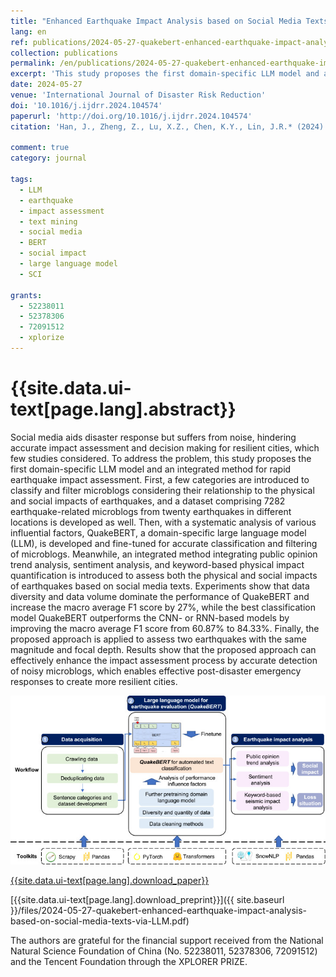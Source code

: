 ```yaml
---
title: "Enhanced Earthquake Impact Analysis based on Social Media Texts via Large Language Model"
lang: en
ref: publications/2024-05-27-quakebert-enhanced-earthquake-impact-analysis-based-on-social-media-texts-via-LLM
collection: publications
permalink: /en/publications/2024-05-27-quakebert-enhanced-earthquake-impact-analysis-based-on-social-media-texts-via-LLM
excerpt: 'This study proposes the first domain-specific LLM model and an integrated method for rapid earthquake impact assessment, which can effectively enhance the impact assessment process by accurate detection of noisy microblogs, therefore enabling effective post-disaster emergency responses.'
date: 2024-05-27
venue: 'International Journal of Disaster Risk Reduction'
doi: '10.1016/j.ijdrr.2024.104574'
paperurl: 'http://doi.org/10.1016/j.ijdrr.2024.104574'
citation: 'Han, J., Zheng, Z., Lu, X.Z., Chen, K.Y., Lin, J.R.* (2024). Enhanced Earthquake Impact Analysis based on Social Media Texts via Large Language Model. <i>International Journal of Disaster Risk Reduction</i>, 109, 104574. doi: 10.1016/j.ijdrr.2024.104574'

comment: true
category: journal

tags: 
  - LLM
  - earthquake
  - impact assessment
  - text mining
  - social media
  - BERT
  - social impact
  - large language model
  - SCI

grants:
  - 52238011
  - 52378306
  - 72091512
  - xplorize
---
```



{{site.data.ui-text[page.lang].abstract}}
====

Social media aids disaster response but suffers from noise, hindering accurate impact assessment and decision making for resilient cities, which few studies considered. To address the problem, this study proposes the first domain-specific LLM model and an integrated method for rapid earthquake impact assessment. First, a few categories are introduced to classify and filter microblogs considering their relationship to the physical and social impacts of earthquakes, and a dataset comprising 7282 earthquake-related microblogs from twenty earthquakes in different locations is developed as well. Then, with a systematic analysis of various influential factors, QuakeBERT, a domain-specific large language model (LLM), is developed and fine-tuned for accurate classification and filtering of microblogs. Meanwhile, an integrated method integrating public opinion trend analysis, sentiment analysis, and keyword-based physical impact quantification is introduced to assess both the physical and social impacts of earthquakes based on social media texts. Experiments show that data diversity and data volume dominate the performance of QuakeBERT and increase the macro average F1 score by 27%, while the best classification model QuakeBERT outperforms the CNN- or RNN-based models by improving the macro average F1 score from 60.87% to 84.33%. Finally, the proposed approach is applied to assess two earthquakes with the same magnitude and focal depth. Results show that the proposed approach can effectively enhance the impact assessment process by accurate detection of noisy microblogs, which enables effective post-disaster emergency responses to create more resilient cities.


![graphical abstract](/images/2024-05-27-quakebert-enhanced-earthquake-impact-analysis-based-on-social-media-texts-via-LLM-ga.jpg)

[{{site.data.ui-text[page.lang].download_paper}}]({{page.paperurl}})

[{{site.data.ui-text[page.lang].download_preprint}}]({{ site.baseurl }}/files/2024-05-27-quakebert-enhanced-earthquake-impact-analysis-based-on-social-media-texts-via-LLM.pdf)

The authors are grateful for the financial support received from the National Natural Science Foundation of China (No. 52238011, 52378306, 72091512) and the Tencent Foundation through the XPLORER PRIZE.